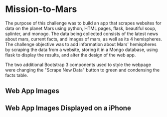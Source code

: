# Mission-to-Mars

The purpose of this challenge was to build an app that scrapes websites for data on the planet Mars using python, HTML pages, flask, beautiful soup, splinter, and monogo. The data being collected consists of the latest news about mars, current facts, and images of mars, as well as its 4 hemispheres. The challenge objective was to add information about Mars' hemispheres by scraping the data from a website, storing it in a Mongo database, using flask to display the results, and alter the design of the web app. 

The two additional Bootstrap 3 components used to style the webpage were changing the "Scrape New Data" button to green and condensing the facts table. 

## Web App Images

## Web App Images Displayed on a iPhone

